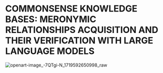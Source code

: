 # COMMONSENSE KNOWLEDGE BASES: MERONYMIC RELATIONSHIPS ACQUISITION AND THEIR VERIFICATION WITH LARGE LANGUAGE MODELS
![openart-image_-7QTgi-N_1719592650998_raw](https://github.com/user-attachments/assets/c7ea379f-9012-41cb-b0e6-d015131ff6a7)

